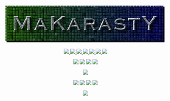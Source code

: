 <p align="center"><img src="https://github.com/makarasty/MaKarastY/blob/main/makarasty.png"</p>

<p align="center">
  <a href="README.md">
<img src="https://img.shields.io/badge/html%20-%23E34F26.svg?&style=for-the-badge&logo=html5&logoColor=white"/>
<img src="https://img.shields.io/badge/css-%231572B6.svg?style=for-the-badge&logo=css3&logoColor=white"/> 
<img src="https://img.shields.io/badge/javascript-%23323330.svg?style=for-the-badge&logo=javascript&logoColor=%23F7DF1E"/> 
<img src="https://img.shields.io/badge/node.js-6DA55F?style=for-the-badge&logo=node.js&logoColor=white"/>
<img src="https://img.shields.io/badge/Python-00008B?style=for-the-badge&logo=python&logoColor=white"/>
<img src="https://img.shields.io/badge/PowerShell-5391FE?style=for-the-badge&logo=PowerShell&logoColor=white"/>
<img src="https://img.shields.io/badge/shell_script-233d4d.svg?&style=for-the-badge&logo=gnu-bash&logoColor=white"/>
  </a>
</p>

<p align="center">
<img src="https://img.shields.io/badge/Windows-0078D6?style=for-the-badge&logo=windows&logoColor=white"/>
<img src="https://img.shields.io/badge/-vscode-0078D4?style=for-the-badge&logo=visual-studio-code"/>
<img src="https://img.shields.io/badge/GitHub_Pages-100000?style=for-the-badge&logo=github&logoColor=white"/>
<img src="https://img.shields.io/badge/Google_Cloud-4285F4?style=for-the-badge&logo=google-cloud&logoColor=white"/>
</p>

<p align="center">
<img src="https://github-readme-stats.vercel.app/api/top-langs/?username=MaKarastY&layout=compact&count_private=true&langs_count=8&hide_border=true&theme=dark">
</p>

<p align="center">
<a href="https://t.me/makarasty"><img src="https://img.shields.io/badge/@MaKarastY-2CA5E0?style=for-the-badge&logo=telegram&logoColor=white"/></a>
<img src="https://img.shields.io/badge/-@MaKarastY-purple?style=for-the-badge&logo=instagram&logoColor=white"/>
<img src="https://img.shields.io/badge/-MaKarastY-171515?style=for-the-badge&logo=github&logoColor=white"/>
<img src="https://img.shields.io/badge/-MaKarastY%236177-%237289DA.svg?style=for-the-badge&logo=discord&logoColor=white"/>
  
</p>
<p align="center">
<a href="mailto:makarasty123@gmail.com"><img src="https://img.shields.io/badge/makarasty123@gmail.com-D14836?style=for-the-badge&logo=gmail&logoColor=white"/></a>
</p>

